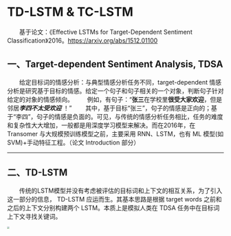 # TD-LSTM & TC-LSTM
&emsp;&emsp;基于论文：《Effective LSTMs for Target-Dependent Sentiment Classification》2016。https://arxiv.org/abs/1512.01100
## 一、Target-dependent Sentiment Analysis, TDSA
&emsp;&emsp;给定目标词的情感分析：与典型情感分析任务不同，target-dependent 情感分析是研究基于目标的情感。给定一个句子和句子相关的一个对象，判断句子针对给定的对象的情感倾向。
&emsp;&emsp;例如，有句子：“**张三**在学校里**很受大家欢迎**，但是邻居***李四不太受欢迎*** ！”
&emsp;&emsp;其中，基于目标“张三”，句子的情感是正向的；基于“李四”，句子的情感是负面的。可见，与传统的情感分析任务相比，任务的难度和复杂性大大增加，一般都是用深度学习模型来解决。而在2016年，在 Transomer 与大规模预训练模型之前，主要采用 RNN、LSTM，也有 ML 模型(如 SVM)+手动特征工程。（论文 Introduction 部分）

---

## 二、TD-LSTM
&emsp;&emsp;传统的LSTM模型并没有考虑被评估的目标词和上下文的相互关系，为了引入这一部分的信息， TD-LSTM 应运而生。其基本思路是根据 target words 之前和之后的上下文分别构建两个 LSTM。本质上是模拟人类在 TDSA 任务中在目标词上下文寻找关键词。

<center><img src="C:\Users\HJHGJGHHG\Desktop\论文笔记与复现\Effective LSTMs for Target-Dependent Sentiment Classification/TD-LSTM.png"  style="zoom:30%;" width="100%"/></center>

&emsp;&emsp;$LSTM_L$ 的输入为**目标词之前的上下文加上目标词**，即从句子的第一个单词，到最后一个 target words  $W_{r-1}$ 依次输入；
&emsp;&emsp;$LSTM_R$ 的输入为**目标词之后的上下文加上目标词**，即从句子的最后一个单词  ，到第一个 target words  $W_{L+1}$依次输入。然后拼接两个输出，用 softmax 进行分类，损失函数为交叉熵。

## 三、TC-LSTM
&emsp;&emsp;为了加强目标词与上下文间的联系，先将 target words 字向量（当时应该是词向量）取平均得到 $V_{target}$，作为 target words 的代替。而后将 $V_{target}$ 与原来的词向量拼接。相较于 TD-LSTM，TC-LSTM 整合了target words与context words的相互关联信息。模型同样用 softmax 函数作为最后一层的激活函数来实现分类，用交叉熵作为损失函数来计算损失。
<center><img src="C:\Users\HJHGJGHHG\Desktop\论文笔记与复现\Effective LSTMs for Target-Dependent Sentiment Classification/TC-LSTM.png"  style="zoom:30%;" width="100%"/></center>
